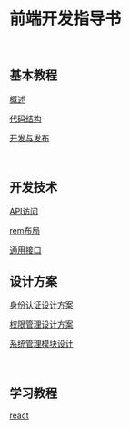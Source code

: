 # 前端开发指导书

​	

## 基本教程

[概述](概述.md)

[代码结构](代码结构.md)

[开发与发布](开发与发布.md)

​	

## 开发技术

[API访问](API访问.md)

[rem布局](rem布局.md)







[通用接口](system)



## 设计方案

[身份认证设计方案](身份认证设计方案.md)

[权限管理设计方案](权限管理设计方案.md)

[系统管理模块设计](system)

​	

## 学习教程

[react](react)

​	



